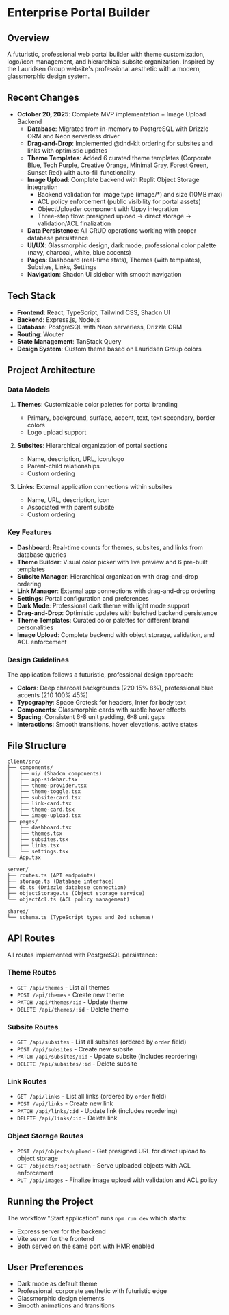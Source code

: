 # Enterprise Portal Builder

## Overview
A futuristic, professional web portal builder with theme customization, logo/icon management, and hierarchical subsite organization. Inspired by the Lauridsen Group website's professional aesthetic with a modern, glassmorphic design system.

## Recent Changes
- **October 20, 2025**: Complete MVP implementation + Image Upload Backend
  - **Database**: Migrated from in-memory to PostgreSQL with Drizzle ORM and Neon serverless driver
  - **Drag-and-Drop**: Implemented @dnd-kit ordering for subsites and links with optimistic updates
  - **Theme Templates**: Added 6 curated theme templates (Corporate Blue, Tech Purple, Creative Orange, Minimal Gray, Forest Green, Sunset Red) with auto-fill functionality
  - **Image Upload**: Complete backend with Replit Object Storage integration
    - Backend validation for image type (image/*) and size (10MB max)
    - ACL policy enforcement (public visibility for portal assets)
    - ObjectUploader component with Uppy integration
    - Three-step flow: presigned upload → direct storage → validation/ACL finalization
  - **Data Persistence**: All CRUD operations working with proper database persistence
  - **UI/UX**: Glassmorphic design, dark mode, professional color palette (navy, charcoal, white, blue accents)
  - **Pages**: Dashboard (real-time stats), Themes (with templates), Subsites, Links, Settings
  - **Navigation**: Shadcn UI sidebar with smooth navigation

## Tech Stack
- **Frontend**: React, TypeScript, Tailwind CSS, Shadcn UI
- **Backend**: Express.js, Node.js
- **Database**: PostgreSQL with Neon serverless, Drizzle ORM
- **Routing**: Wouter
- **State Management**: TanStack Query
- **Design System**: Custom theme based on Lauridsen Group colors

## Project Architecture

### Data Models
1. **Themes**: Customizable color palettes for portal branding
   - Primary, background, surface, accent, text, text secondary, border colors
   - Logo upload support
   
2. **Subsites**: Hierarchical organization of portal sections
   - Name, description, URL, icon/logo
   - Parent-child relationships
   - Custom ordering
   
3. **Links**: External application connections within subsites
   - Name, URL, description, icon
   - Associated with parent subsite
   - Custom ordering

### Key Features
- **Dashboard**: Real-time counts for themes, subsites, and links from database queries
- **Theme Builder**: Visual color picker with live preview and 6 pre-built templates
- **Subsite Manager**: Hierarchical organization with drag-and-drop ordering
- **Link Manager**: External app connections with drag-and-drop ordering
- **Settings**: Portal configuration and preferences
- **Dark Mode**: Professional dark theme with light mode support
- **Drag-and-Drop**: Optimistic updates with batched backend persistence
- **Theme Templates**: Curated color palettes for different brand personalities
- **Image Upload**: Complete backend with object storage, validation, and ACL enforcement

### Design Guidelines
The application follows a futuristic, professional design approach:
- **Colors**: Deep charcoal backgrounds (220 15% 8%), professional blue accents (210 100% 45%)
- **Typography**: Space Grotesk for headers, Inter for body text
- **Components**: Glassmorphic cards with subtle hover effects
- **Spacing**: Consistent 6-8 unit padding, 6-8 unit gaps
- **Interactions**: Smooth transitions, hover elevations, active states

## File Structure
```
client/src/
├── components/
│   ├── ui/ (Shadcn components)
│   ├── app-sidebar.tsx
│   ├── theme-provider.tsx
│   ├── theme-toggle.tsx
│   ├── subsite-card.tsx
│   ├── link-card.tsx
│   ├── theme-card.tsx
│   └── image-upload.tsx
├── pages/
│   ├── dashboard.tsx
│   ├── themes.tsx
│   ├── subsites.tsx
│   ├── links.tsx
│   └── settings.tsx
└── App.tsx

server/
├── routes.ts (API endpoints)
├── storage.ts (Database interface)
├── db.ts (Drizzle database connection)
├── objectStorage.ts (Object storage service)
└── objectAcl.ts (ACL policy management)

shared/
└── schema.ts (TypeScript types and Zod schemas)
```

## API Routes
All routes implemented with PostgreSQL persistence:

### Theme Routes
- `GET /api/themes` - List all themes
- `POST /api/themes` - Create new theme
- `PATCH /api/themes/:id` - Update theme
- `DELETE /api/themes/:id` - Delete theme

### Subsite Routes
- `GET /api/subsites` - List all subsites (ordered by `order` field)
- `POST /api/subsites` - Create new subsite
- `PATCH /api/subsites/:id` - Update subsite (includes reordering)
- `DELETE /api/subsites/:id` - Delete subsite

### Link Routes
- `GET /api/links` - List all links (ordered by `order` field)
- `POST /api/links` - Create new link
- `PATCH /api/links/:id` - Update link (includes reordering)
- `DELETE /api/links/:id` - Delete link

### Object Storage Routes
- `POST /api/objects/upload` - Get presigned URL for direct upload to object storage
- `GET /objects/:objectPath` - Serve uploaded objects with ACL enforcement
- `PUT /api/images` - Finalize image upload with validation and ACL policy

## Running the Project
The workflow "Start application" runs `npm run dev` which starts:
- Express server for the backend
- Vite server for the frontend
- Both served on the same port with HMR enabled

## User Preferences
- Dark mode as default theme
- Professional, corporate aesthetic with futuristic edge
- Glassmorphic design elements
- Smooth animations and transitions
